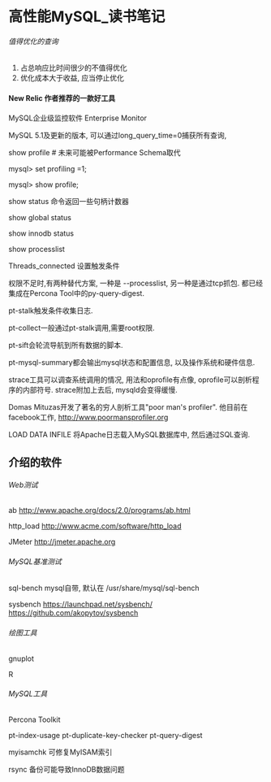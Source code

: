 

# 高性能MySQL_读书笔记 #

###### 值得优化的查询 ######
1. 占总响应比时间很少的不值得优化
2. 优化成本大于收益, 应当停止优化

#### New Relic 作者推荐的一款好工具 ####
MySQL企业级监控软件 Enterprise Monitor

MySQL 5.1及更新的版本, 可以通过long_query_time=0捕获所有查询,

show profile # 未来可能被Performance Schema取代

mysql> set profiling =1;

mysql> show profile;

show status 命令返回一些句柄计数器

show global status

show innodb status

show processlist

Threads_connected 设置触发条件



权限不足时,有两种替代方案, 一种是 --processlist, 另一种是通过tcp抓包. 都已经集成在Percona Tool中的py-query-digest.

pt-stalk触发条件收集日志.

pt-collect一般通过pt-stalk调用,需要root权限.

pt-sift会轮流导航到所有数据的脚本.

pt-mysql-summary都会输出mysql状态和配置信息, 以及操作系统和硬件信息.

strace工具可以调查系统调用的情况, 用法和oprofile有点像, oprofile可以剖析程序的内部符号. strace附加上去后, mysqld会变得缓慢.


Domas Mituzas开发了著名的穷人剖析工具"poor man's profiler". 他目前在facebook工作, http://www.poormansprofiler.org


LOAD DATA INFILE 将Apache日志载入MySQL数据库中, 然后通过SQL查询.


## 介绍的软件 ##

###### Web测试 ######
ab  http://www.apache.org/docs/2.0/programs/ab.html

http_load  http://www.acme.com/software/http_load

JMeter  http://jmeter.apache.org

###### MySQL基准测试 ######
sql-bench mysql自带, 默认在 /usr/share/mysql/sql-bench

sysbench https://launchpad.net/sysbench/   https://github.com/akopytov/sysbench


###### 绘图工具 ######

gnuplot

R

###### MySQL工具 ######
Percona Toolkit

pt-index-usage  pt-duplicate-key-checker  pt-query-digest

myisamchk 可修复MyISAM索引

rsync 备份可能导致InnoDB数据问题






 





